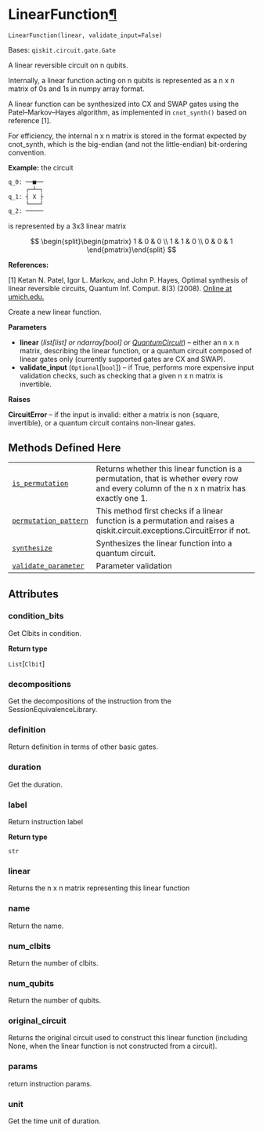 # LinearFunction[¶](#linearfunction "Permalink to this headline")

<span id="undefined" />

`LinearFunction(linear, validate_input=False)`

Bases: `qiskit.circuit.gate.Gate`

A linear reversible circuit on n qubits.

Internally, a linear function acting on n qubits is represented as a n x n matrix of 0s and 1s in numpy array format.

A linear function can be synthesized into CX and SWAP gates using the Patel–Markov–Hayes algorithm, as implemented in `cnot_synth()` based on reference \[1].

For efficiency, the internal n x n matrix is stored in the format expected by cnot\_synth, which is the big-endian (and not the little-endian) bit-ordering convention.

**Example:** the circuit

```python
q_0: ──■──
     ┌─┴─┐
q_1: ┤ X ├
     └───┘
q_2: ─────
```

is represented by a 3x3 linear matrix

$$
\begin{split}\begin{pmatrix}
    1 & 0 & 0 \\
    1 & 1 & 0 \\
    0 & 0 & 1
\end{pmatrix}\end{split}
$$

**References:**

\[1] Ketan N. Patel, Igor L. Markov, and John P. Hayes, Optimal synthesis of linear reversible circuits, Quantum Inf. Comput. 8(3) (2008). [Online at umich.edu.](https://web.eecs.umich.edu/~imarkov/pubs/jour/qic08-cnot.pdf)

Create a new linear function.

**Parameters**

*   **linear** (*list\[list] or ndarray\[bool] or* [*QuantumCircuit*](qiskit.circuit.QuantumCircuit#qiskit.circuit.QuantumCircuit "qiskit.circuit.QuantumCircuit")) – either an n x n matrix, describing the linear function, or a quantum circuit composed of linear gates only (currently supported gates are CX and SWAP).
*   **validate\_input** (`Optional`\[`bool`]) – if True, performs more expensive input validation checks, such as checking that a given n x n matrix is invertible.

**Raises**

**CircuitError** – if the input is invalid: either a matrix is non \{square, invertible}, or a quantum circuit contains non-linear gates.

## Methods Defined Here

|                                                                                                                                                                                                          |                                                                                                                                          |
| -------------------------------------------------------------------------------------------------------------------------------------------------------------------------------------------------------- | ---------------------------------------------------------------------------------------------------------------------------------------- |
| [`is_permutation`](qiskit.circuit.library.LinearFunction.is_permutation#qiskit.circuit.library.LinearFunction.is_permutation "qiskit.circuit.library.LinearFunction.is_permutation")                     | Returns whether this linear function is a permutation, that is whether every row and every column of the n x n matrix has exactly one 1. |
| [`permutation_pattern`](qiskit.circuit.library.LinearFunction.permutation_pattern#qiskit.circuit.library.LinearFunction.permutation_pattern "qiskit.circuit.library.LinearFunction.permutation_pattern") | This method first checks if a linear function is a permutation and raises a qiskit.circuit.exceptions.CircuitError if not.               |
| [`synthesize`](qiskit.circuit.library.LinearFunction.synthesize#qiskit.circuit.library.LinearFunction.synthesize "qiskit.circuit.library.LinearFunction.synthesize")                                     | Synthesizes the linear function into a quantum circuit.                                                                                  |
| [`validate_parameter`](qiskit.circuit.library.LinearFunction.validate_parameter#qiskit.circuit.library.LinearFunction.validate_parameter "qiskit.circuit.library.LinearFunction.validate_parameter")     | Parameter validation                                                                                                                     |

## Attributes

<span id="undefined" />

### condition\_bits

Get Clbits in condition.

**Return type**

`List`\[`Clbit`]

<span id="undefined" />

### decompositions

Get the decompositions of the instruction from the SessionEquivalenceLibrary.

<span id="undefined" />

### definition

Return definition in terms of other basic gates.

<span id="undefined" />

### duration

Get the duration.

<span id="undefined" />

### label

Return instruction label

**Return type**

`str`

<span id="undefined" />

### linear

Returns the n x n matrix representing this linear function

<span id="undefined" />

### name

Return the name.

<span id="undefined" />

### num\_clbits

Return the number of clbits.

<span id="undefined" />

### num\_qubits

Return the number of qubits.

<span id="undefined" />

### original\_circuit

Returns the original circuit used to construct this linear function (including None, when the linear function is not constructed from a circuit).

<span id="undefined" />

### params

return instruction params.

<span id="undefined" />

### unit

Get the time unit of duration.
